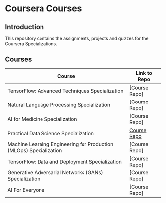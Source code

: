 # Coursera Courses

## Introduction

This repository contains the assignments, projects and quizzes for the Coursera Specializations.

## Courses 
Course | Link to Repo
--- | --- |
TensorFlow: Advanced Techniques Specialization |  [Course Repo] | 
Natural Language Processing Specialization |  [Course Repo] |
AI for Medicine Specialization |  [Course Repo] | 
Practical Data Science Specialization |  [Course Repo](https://github.com/vidush5/Coursera-Courses/tree/main/Practical%20Data%20Science%20Specialization) | 
Machine Learning Engineering for Production (MLOps) Specialization |  [Course Repo] | 
TensorFlow: Data and Deployment Specialization  |  [Course Repo]| 
Generative Adversarial Networks (GANs) Specialization  |  [Course Repo]| 
AI For Everyone | [Course Repo]|
